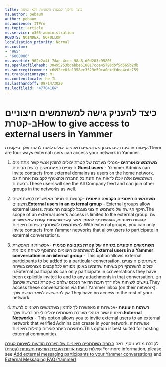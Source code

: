 ```yaml
---
title: כיצד להפוך קבוצות חיצוניות ללא זמינות
ms.author: pebaum
author: pebaum
ms.audience: ITPro
ms.topic: article
ms.service: o365-administration
ROBOTS: NOINDEX, NOFOLLOW
localization_priority: Normal
ms.custom:
- "965"
- "6000006"
ms.assetid: 962c2a4f-7dac-4ccc-98a8-d0d283c95808
ms.openlocfilehash: 30495253bdabbe618817cce45790dbf5d565b2db
ms.sourcegitcommit: c6692ce0fa1358ec3529e59ca0ecdfdea4cdc759
ms.translationtype: MT
ms.contentlocale: he-IL
ms.lasthandoff: 09/14/2020
ms.locfileid: "47704166"
---
```

# <a name="how-to-give-access-to-external-users-in-yammer"></a><span data-ttu-id="19861-102">כיצד להעניק גישה למשתמשים חיצוניים ב-קטרת</span><span class="sxs-lookup"><span data-stu-id="19861-102">How to give access to external users in Yammer</span></span>

<span data-ttu-id="19861-103">קיימות ארבע דרכים שבהן משתמשים חיצוניים יכולים לגשת לרשת שלך ב-קטרת.</span><span class="sxs-lookup"><span data-stu-id="19861-103">There are four ways external users can access your network in Yammer.</span></span>
  
1. <span data-ttu-id="19861-104">**משתמשים אורחים** -מנהלי מערכת של קטרת יכולים להזמין אנשי קשר מתחומים חיצוניים כמשתמשים ברשת הביתית.</span><span class="sxs-lookup"><span data-stu-id="19861-104">**Guest users** - Yammer Admins can invite contacts from external domains as users on the home network.</span></span> <span data-ttu-id="19861-105">משתמשים אלה יוכלו לראות את הזנת כל החברה ולהצטרף לקבוצות אחרות גם ברשתות.</span><span class="sxs-lookup"><span data-stu-id="19861-105">These users will see the All Company feed and can join other groups in the networks as well.</span></span>

2. <span data-ttu-id="19861-106">**משתמשים חיצוניים בקבוצה חיצונית** -קבוצות חיצוניות מאפשרים למשתמשים חיצוניים.</span><span class="sxs-lookup"><span data-stu-id="19861-106">**External users in an external group** - External groups allow external users.</span></span> <span data-ttu-id="19861-107">היקף הגישה של משתמש חיצוני מוגבל לקבוצה החיצונית.</span><span class="sxs-lookup"><span data-stu-id="19861-107">The scope of an external user's access is limited to the external group.</span></span> <span data-ttu-id="19861-108">עם קבוצות חיצוניות, באפשרותך להזמין אנשי קשר מרשתות קטרת שמאפשרים למשתמשים להשתתף בשיחות חיצוניות.</span><span class="sxs-lookup"><span data-stu-id="19861-108">With external groups, you can only invite contacts from Yammer networks that allow users to participate in external conversations.</span></span>

3. <span data-ttu-id="19861-109">**משתמשים חיצוניים בשיחה של קטרת בקבוצה פנימית** -אפשרות זו מאפשרת למשתתפים חיצוניים להתווסף לשיחה מסוימת.</span><span class="sxs-lookup"><span data-stu-id="19861-109">**External users in a Yammer conversation in an internal group** - This option allows external participants to be added to a particular conversation.</span></span> <span data-ttu-id="19861-110">משתתפים חיצוניים יכולים להשתתף רק בשיחות שהזמינו באופן מפורש לכל קבצים מצורפים בשיחה זו.</span><span class="sxs-lookup"><span data-stu-id="19861-110">External participants can only participate in conversations they have been explicitly invited to and to any attachments in that conversation.</span></span> <span data-ttu-id="19861-111">הם ניגשים לשיחות אלה דרך תיבת הדואר הנכנס שלהם ב-קטרת (ברשת שלהם).</span><span class="sxs-lookup"><span data-stu-id="19861-111">They access these conversations via their Yammer inbox (on their network).</span></span> <span data-ttu-id="19861-112">אין להם גישה לשאר הרשת שלך.</span><span class="sxs-lookup"><span data-stu-id="19861-112">They have no access to the rest of your network.</span></span>

4. <span data-ttu-id="19861-113">**רשתות חיצוניות** -אפשרות זו מאפשרת לך להזמין משתמשים חיצוניים לרשת חיצונית אשר מנהלי מערכת מאומתים יכולים ליצור ברשת שלך.</span><span class="sxs-lookup"><span data-stu-id="19861-113">**External Networks** - This option allows you to invite external users to an external network that verified Admins can create in your network.</span></span> <span data-ttu-id="19861-114">אפשרות זו מתאימה ביותר לאירוח קהילות חיצוניות.</span><span class="sxs-lookup"><span data-stu-id="19861-114">This option is best suited for hosting external communities.</span></span>

<span data-ttu-id="19861-115">לקבלת מידע נוסף, ראה [הוספת משתתפים חיצוניים של העברת הודעות לשיחות קטרת](https://docs.microsoft.com/yammer/work-with-external-users/add-external-participants) ושאלות [נפוצות אודות העברת הודעות חיצוניות (קטרת)](https://docs.microsoft.com/yammer/work-with-external-users/external-messaging-faq)</span><span class="sxs-lookup"><span data-stu-id="19861-115">For more information, please see [Add external messaging participants to your Yammer conversations](https://docs.microsoft.com/yammer/work-with-external-users/add-external-participants) and [External Messaging FAQ (Yammer)](https://docs.microsoft.com/yammer/work-with-external-users/external-messaging-faq)</span></span>
  